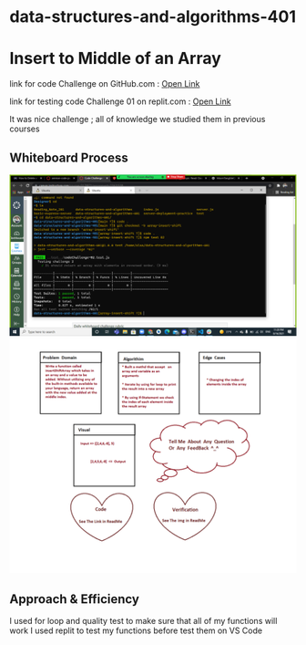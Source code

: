 # data-structures-and-algorithms-401


# Insert to Middle of an Array
<!-- Description of the challenge -->

link for code Challenge on GitHub.com : [Open Link](https://github.com/AlaaN-Smadi/data-structures-and-algorithms-401) 


link for testing code Challenge 01 on replit.com : [Open Link](https://replit.com/@AlaaNSmadi/InbornTangibleQuadrant#script.js) 

It was nice challenge ;  all of knowledge we studied them in previous courses


## Whiteboard Process
<!-- Embedded whiteboard image -->
![Code_401_02](Images/array-insert-shift.png)
![Code_401_02_Whiteboard](Images/Untitled.png)


## Approach & Efficiency
<!-- What approach did you take? Discuss Why. What is the Big O space/time for this approach? -->

I used for loop and quality test to make sure that all of my functions will work 
I used replit to test my functions before test them on VS Code

